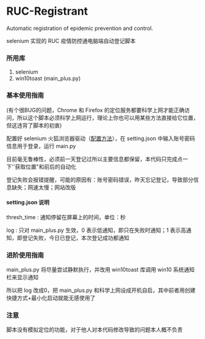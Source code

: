 # RUC-Registrant

 Automatic registration of epidemic prevention and control.

selenium 实现的 RUC 疫情防控通电脑端自动登记脚本

### 所用库

1. selenium
2. win10toast (main_plus.py)

### 基本使用指南

(有个很BUG的问题，Chrome 和 Firefox 的定位服务都要科学上网才能正确访问，所以这个脚本必须科学上网运行，理论上你也可以用某些方法直接给它位置，但这违背了脚本的初衷)

配置好 selenium 火狐浏览器驱动（[配置方法](https://blog.csdn.net/hy_696/article/details/80114065)），在 setting.json 中输入账号密码信息用于登录，运行 main.py

目前毫无鲁棒性，必须前一天登记过所以主要信息都保留，本代码只完成点一下''获取位置"和前后的自动化

登记失败会报错提醒，可能的原因有：账号密码错误，昨天忘记登记，导致部分信息缺失；网速太慢；网站改版

#### setting.json 说明

thresh_time : 通知停留在屏幕上的时间，单位：秒

log : 只对 main_plus.py 生效，0 表示低通知，即只在失败时通知；1 表示高通知，即登记失败，今日已登记，本次登记成功都通知

### 进阶使用指南

main_plus.py 将尽量尝试静默执行，并改用 win10toast 库调用 win10 系统通知栏来显示通知

所以把 log 改成0，把 main_plus.py 和科学上网设成开机自启，其中前者用创建快捷方式+最小化启动就能无感使用了

### 注意

脚本没有模拟定位的功能，对于他人对本代码修改导致的问题本人概不负责
